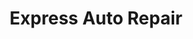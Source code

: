 ---
title: "Express Auto Repair"
url: /camden/express-auto-repair-north-27th-street/
shop: Autowerkstatt
---